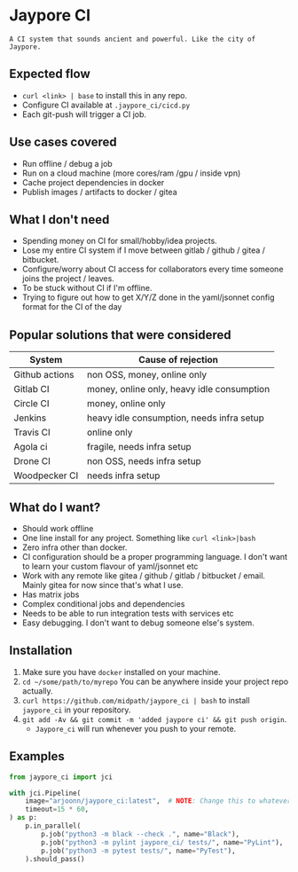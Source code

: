 # Jaypore CI

    A CI system that sounds ancient and powerful. Like the city of Jaypore.

## Expected flow

- `curl <link> | base` to install this in any repo.
- Configure CI available at `.jaypore_ci/cicd.py`
- Each git-push will trigger a CI job.
 
## Use cases covered

- Run offline / debug a job
- Run on a cloud machine (more cores/ram /gpu / inside vpn)
- Cache project dependencies in docker 
- Publish images / artifacts to docker / gitea

## What I don't need

- Spending money on CI for small/hobby/idea projects.
- Lose my entire CI system if I move between gitlab / github / gitea / bitbucket.
- Configure/worry about CI access for collaborators every time someone joins the project / leaves.
- To be stuck without CI if I'm offline.
- Trying to figure out how to get X/Y/Z done in the yaml/jsonnet config format for the CI of the day

## Popular solutions that were considered

System              | Cause of rejection
--------------------|-------------
Github actions      | non OSS, money, online only
Gitlab CI           | money, online only, heavy idle consumption
Circle CI           | money, online only
Jenkins             | heavy idle consumption, needs infra setup
Travis CI           | online only
Agola ci            | fragile, needs infra setup
Drone CI            | non OSS, needs infra setup
Woodpecker CI       | needs infra setup


## What do I want?

- Should work offline
- One line install for any project. Something like `curl <link>|bash`
- Zero infra other than docker.
- CI configuration should be a proper programming language. I don't want to learn your custom flavour of yaml/jsonnet etc
- Work with any remote like gitea / github / gitlab / bitbucket / email. Mainly gitea for now since that's what I use.
- Has matrix jobs
- Complex conditional jobs and dependencies
- Needs to be able to run integration tests with services etc
- Easy debugging. I don't want to debug someone else's system.
 
## Installation

1. Make sure you have `docker` installed on your machine.
2. `cd ~/some/path/to/myrepo` You can be anywhere inside your project repo actually.
3. `curl https://github.com/midpath/jaypore_ci | bash`  to install `jaypore_ci` in your repository.
4. `git add -Av && git commit -m 'added jaypore ci' && git push origin`.
    - `Jaypore_ci` will run whenever you push to your remote.

## Examples

```python
from jaypore_ci import jci

with jci.Pipeline(
    image="arjoonn/jaypore_ci:latest",  # NOTE: Change this to whatever you need
    timeout=15 * 60,
) as p:
    p.in_parallel(
        p.job("python3 -m black --check .", name="Black"),
        p.job("python3 -m pylint jaypore_ci/ tests/", name="PyLint"),
        p.job("python3 -m pytest tests/", name="PyTest"),
    ).should_pass()
```
